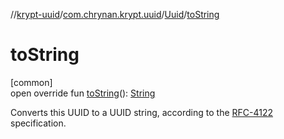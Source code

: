 //[krypt-uuid](../../../index.md)/[com.chrynan.krypt.uuid](../index.md)/[Uuid](index.md)/[toString](to-string.md)

# toString

[common]\
open override fun [toString](to-string.md)(): [String](https://kotlinlang.org/api/latest/jvm/stdlib/kotlin/-string/index.html)

Converts this UUID to a UUID string, according to the [RFC-4122](https://www.rfc-editor.org/rfc/rfc4122) specification.
